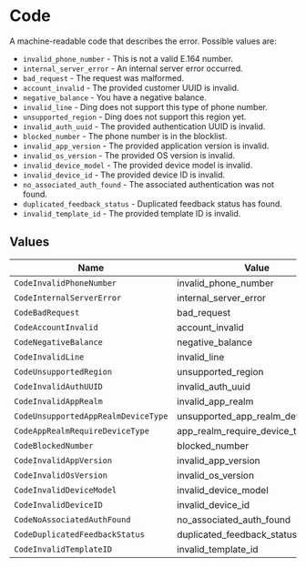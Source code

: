 # Code

A machine-readable code that describes the error. Possible values are:
  * `invalid_phone_number` - This is not a valid E.164 number.
  * `internal_server_error` - An internal server error occurred.
  * `bad_request` - The request was malformed.
  * `account_invalid` - The provided customer UUID is invalid.
  * `negative_balance` - You have a negative balance.
  * `invalid_line` - Ding does not support this type of phone number.
  * `unsupported_region` - Ding does not support this region yet.
  * `invalid_auth_uuid` - The provided authentication UUID is invalid.
  * `blocked_number` - The phone number is in the blocklist.
  * `invalid_app_version` - The provided application version is invalid.
  * `invalid_os_version` - The provided OS version is invalid.
  * `invalid_device_model` - The provided device model is invalid.
  * `invalid_device_id` - The provided device ID is invalid.
  * `no_associated_auth_found` - The associated authentication was not found.
  * `duplicated_feedback_status` - Duplicated feedback status has found.
  * `invalid_template_id` - The provided template ID is invalid.



## Values

| Name                                | Value                               |
| ----------------------------------- | ----------------------------------- |
| `CodeInvalidPhoneNumber`            | invalid_phone_number                |
| `CodeInternalServerError`           | internal_server_error               |
| `CodeBadRequest`                    | bad_request                         |
| `CodeAccountInvalid`                | account_invalid                     |
| `CodeNegativeBalance`               | negative_balance                    |
| `CodeInvalidLine`                   | invalid_line                        |
| `CodeUnsupportedRegion`             | unsupported_region                  |
| `CodeInvalidAuthUUID`               | invalid_auth_uuid                   |
| `CodeInvalidAppRealm`               | invalid_app_realm                   |
| `CodeUnsupportedAppRealmDeviceType` | unsupported_app_realm_device_type   |
| `CodeAppRealmRequireDeviceType`     | app_realm_require_device_type       |
| `CodeBlockedNumber`                 | blocked_number                      |
| `CodeInvalidAppVersion`             | invalid_app_version                 |
| `CodeInvalidOsVersion`              | invalid_os_version                  |
| `CodeInvalidDeviceModel`            | invalid_device_model                |
| `CodeInvalidDeviceID`               | invalid_device_id                   |
| `CodeNoAssociatedAuthFound`         | no_associated_auth_found            |
| `CodeDuplicatedFeedbackStatus`      | duplicated_feedback_status          |
| `CodeInvalidTemplateID`             | invalid_template_id                 |